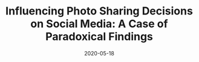 ---
title: "Influencing Photo Sharing Decisions on Social Media: A Case of Paradoxical Findings"
collection: publications
permalink: /publication/picshare-oakland-2020
venue: 'IEEE Symposium on Security and Privacy'
date: 2020-05-18
paperurl: https://rakib062.github.io/files/picshare-oakland-2020.pdf
---